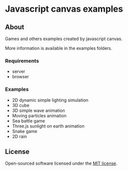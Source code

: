# Javascript canvas examples #

## About ##

Games and others examples created by javascript canvas.

More information is available in the examples folders.

### Requirements ###

* server
* browser

### Examples ###

* 2D dynamic simple lighting simulation
* 3D cube
* 3D simple wave animation
* Moving particles animation
* Sea battle game
* Three.js sunlight on earth animation
* Snake game
* 2D rain

## License

Open-sourced software licensed under the [MIT license](https://opensource.org/licenses/MIT).
